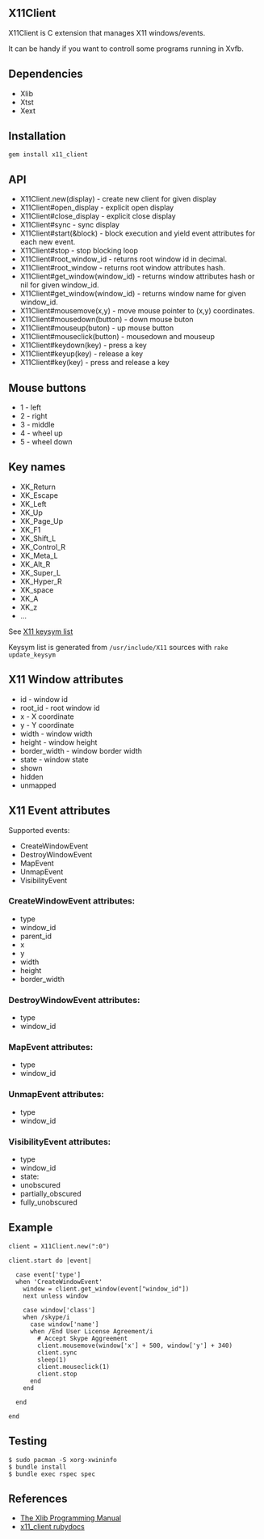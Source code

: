 ## X11Client

X11Client is C extension that manages X11 windows/events.

It can be handy if you want to controll some programs running in Xvfb.

## Dependencies

* Xlib
* Xtst
* Xext

## Installation

    gem install x11_client

## API

* X11Client.new(display) - create new client for given display
* X11Client#open_display - explicit open display
* X11Client#close_display - explicit close display
* X11Client#sync - sync display
* X11Client#start(&block) - block execution and yield event attributes for each new event.
* X11Client#stop - stop blocking loop
* X11Client#root_window_id - returns root window id in decimal.
* X11Client#root_window - returns root window attributes hash.
* X11Client#get_window(window_id) - returns window attributes hash or nil for given window_id.
* X11Client#get_window(window_id) - returns window name for given window_id.
* X11Client#mousemove(x,y) - move mouse pointer to (x,y) coordinates.
* X11Client#mousedown(button) - down mouse buton
* X11Client#mouseup(buton) - up mouse button
* X11Client#mouseclick(button) - mousedown and mouseup
* X11Client#keydown(key) - press a key
* X11Client#keyup(key) - release a key
* X11Client#key(key) - press and release a key

## Mouse buttons

* 1 - left
* 2 - right
* 3 - middle
* 4 - wheel up
* 5 - wheel down

## Key names

* XK_Return
* XK_Escape
* XK_Left
* XK_Up
* XK_Page_Up
* XK_F1
* XK_Shift_L
* XK_Control_R
* XK_Meta_L
* XK_Alt_R
* XK_Super_L
* XK_Hyper_R
* XK_space
* XK_A
* XK_z
* ...

See [X11 keysym list](https://github.com/ayanko/x11_client/tree/master/lib/x11_client/keysym.rb)

Keysym list is generated from `/usr/include/X11` sources with `rake update_keysym`

## X11 Window attributes

* id - window id
* root_id - root window id 
* x - X coordinate
* y - Y coordinate
* width - window width
* height - window height
* border_width - window border width
* state - window state
 * shown
 * hidden
 * unmapped

## X11 Event attributes

Supported events:

* CreateWindowEvent
* DestroyWindowEvent
* MapEvent
* UnmapEvent
* VisibilityEvent

### CreateWindowEvent attributes:

* type
* window_id
* parent_id
* x
* y
* width
* height
* border_width

### DestroyWindowEvent attributes:

* type
* window_id

### MapEvent attributes:

* type
* window_id

### UnmapEvent attributes:

* type
* window_id

### VisibilityEvent attributes:

* type
* window_id
* state:
 * unobscured
 * partially_obscured
 * fully_unobscured 

## Example

    client = X11Client.new(":0")

    client.start do |event|

      case event['type']
      when 'CreateWindowEvent'
        window = client.get_window(event["window_id"])
        next unless window

        case window['class']
        when /skype/i
          case window['name']
          when /End User License Agreement/i
            # Accept Skype Aggreement
            client.mousemove(window['x'] + 500, window['y'] + 340)
            client.sync
            sleep(1)
            client.mouseclick(1)
            client.stop
          end
        end

      end

    end

## Testing

    $ sudo pacman -S xorg-xwininfo
    $ bundle install
    $ bundle exec rspec spec

## References

* [The Xlib Programming Manual](http://tronche.com/gui/x/xlib/)
* [x11_client rubydocs](http://rubydoc.info/github/ayanko/x11_client/master/file/README.md)
